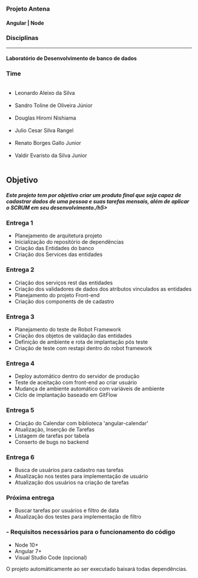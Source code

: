 <h3> Projeto Antena </h3>
<h4> Angular | Node </h4>

<h3>Disciplinas</h3>
<hr>
<h4> Laboratório de Desenvolvimento de banco de dados </h4>

<h3> Time </h3>
<ul>
<br>
<li> Leonardo Aleixo da Silva </li>
<br>
<li> Sandro Toline de Oliveira Júnior </li>
<br>
<li> Douglas Hiromi Nishiama </li>
<br>
<li> Julio Cesar Silva Rangel </li>
<br>
<li> Renato Borges Gallo Junior </li>
<br>
<li> Valdir Evaristo da Silva Junior</li>
<br>
</ul>
<h2> Objetivo </h2>
<h5> Este projeto tem por objetivo criar um produto final que seja capaz de 
cadastrar dados de uma pessoa e suas tarefas mensais, além de aplicar o SCRUM em seu desenvolvimento./h5>

 
 <h3> Entrega 1 </h3>
 <ul>
 <li> Planejamento de arquitetura projeto</li>
 <li> Inicialização do repositório de dependências</li>
 <li> Criação das Entidades do banco</li>
 <li> Criação dos Services das entidades </li>
</ul>

 <h3> Entrega 2 </h3>
 <ul>
 <li> Criação dos serviços rest das entidades</li>
 <li> Criação dos validadores de dados dos atributos vinculados as entidades</li>
 <li> Planejamento do projeto Front-end </li>
 <li> Criação dos components de de cadastro</li>
</ul>

<h3> Entrega 3 </h3>
 <ul>
 <li> Planejamento do teste de Robot Framework</li>
 <li> Criação dos objetos de validação das entidades</li>
 <li> Definição de ambiente e rota de implantação pós teste </li>
 <li> Criação de teste com restapi dentro do robot framework </li>
</ul>

<h3> Entrega 4 </h3>
 <ul>
 <li> Deploy automático dentro do servidor de produção </li>
 <li> Teste de aceitação com front-end ao criar usuário </li>
 <li> Mudança de ambiente automático com variáveis de ambiente </li>
 <li> Ciclo de implantação baseado em GitFlow </li>
</ul>

<h3> Entrega 5 </h3>
 <ul>
 <li> Criação do Calendar com biblioteca 'angular-calendar' </li>
 <li> Atualização, Inserção de Tarefas </li>
 <li> Listagem de tarefas por tabela </li>
 <li> Conserto de bugs no backend </li>
</ul>

<h3> Entrega 6 </h3>
 <ul>
 <li> Busca de usuários para cadastro nas tarefas </li>
 <li> Atualização nos testes para implementação de usuário </li>
 <li> Atualização dos usuários na criação de tarefas </li>
</ul>

<h3> Próxima entrega </h3>
 <ul>
 <li> Buscar tarefas por usuários e filtro de data </li>
 <li> Atualização dos testes para implementação de filtro </li>
</ul>



<h3>- Requisitos necessários para o funcionamento do código </h3>

<ul>
  <li> Node 10+ </li>
  <li> Angular 7+</li>
  <li> Visual Studio Code (opcional)</li>
  
</ul>

O projeto automáticamente ao ser executado baixará todas dependências.
